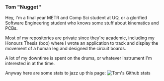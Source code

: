 ### Tom "Nugget"

Hey, I'm a final year METR and Comp Sci student at UQ, or a glorified Software Engineering student who knows some stuff about kinematics and PCBs.

Most of my repositories are private since they're academic, including my Honours Thesis (boo) where I wrote an application to track and display the movement of a human leg and designed the circuit boards. 

A lot of my downtime is spent on the drums, or whatever instrument I'm interested in at the time.

Anyway here are some stats to jazz up this page:
![Tom's Github stats](https://github-readme-stats.vercel.app/api?username=thomasnugent&show_icons=true&theme=gradient)

<!--
**thomasnugent/thomasnugent** is a ✨ _special_ ✨ repository because its `README.md` (this file) appears on your GitHub profile.

Here are some ideas to get you started:

- 🔭 I’m currently working on ...
- 🌱 I’m currently learning ...
- 👯 I’m looking to collaborate on ...
- 🤔 I’m looking for help with ...
- 💬 Ask me about ...
- 📫 How to reach me: ...
- 😄 Pronouns: ...
- ⚡ Fun fact: ...
-->
